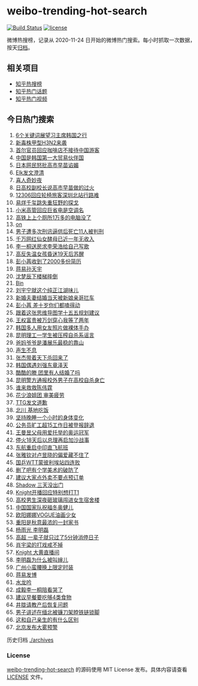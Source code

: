 # weibo-trending-hot-search

[![Build Status](https://github.com/justjavac/weibo-trending-hot-search/workflows/ci/badge.svg?branch=master)](https://github.com/justjavac/weibo-trending-hot-search/actions)
[![license](https://img.shields.io/github/license/justjavac/weibo-trending-hot-search)](https://github.com/justjavac/weibo-trending-hot-search/blob/master/LICENSE)

微博热搜榜，记录从 2020-11-24 日开始的微博热门搜索。每小时抓取一次数据，按天[归档](./archives)。

## 相关项目

- [知乎热搜榜](https://github.com/justjavac/zhihu-trending-top-search)
- [知乎热门话题](https://github.com/justjavac/zhihu-trending-hot-questions)
- [知乎热门视频](https://github.com/justjavac/zhihu-trending-hot-video)

## 今日热门搜索

<!-- BEGIN -->
<!-- 最后更新时间 Thu Oct 30 2025 05:19:43 GMT+0800 (China Standard Time) -->

1. [6个关键词展望习主席韩国之行](https://s.weibo.com//weibo?q=%236%E4%B8%AA%E5%85%B3%E9%94%AE%E8%AF%8D%E5%B1%95%E6%9C%9B%E4%B9%A0%E4%B8%BB%E5%B8%AD%E9%9F%A9%E5%9B%BD%E4%B9%8B%E8%A1%8C%23&Refer=new_time)
1. [新毒株甲型H3N2来袭](https://s.weibo.com//weibo?q=%23%E6%96%B0%E6%AF%92%E6%A0%AA%E7%94%B2%E5%9E%8BH3N2%E6%9D%A5%E8%A2%AD%23&t=31&band_rank=5&Refer=top)
1. [首尔官员回应咖啡店不接待中国游客](https://s.weibo.com//weibo?q=%23%E9%A6%96%E5%B0%94%E5%AE%98%E5%91%98%E5%9B%9E%E5%BA%94%E5%92%96%E5%95%A1%E5%BA%97%E4%B8%8D%E6%8E%A5%E5%BE%85%E4%B8%AD%E5%9B%BD%E6%B8%B8%E5%AE%A2%23&t=31&band_rank=48&Refer=top)
1. [中国是韩国第一大贸易伙伴国](https://s.weibo.com//weibo?q=%23%E4%B8%AD%E5%9B%BD%E6%98%AF%E9%9F%A9%E5%9B%BD%E7%AC%AC%E4%B8%80%E5%A4%A7%E8%B4%B8%E6%98%93%E4%BC%99%E4%BC%B4%E5%9B%BD%23&t=31&band_rank=3&Refer=top)
1. [日本网民怒批高市早苗谄媚](https://s.weibo.com//weibo?q=%23%E6%97%A5%E6%9C%AC%E7%BD%91%E6%B0%91%E6%80%92%E6%89%B9%E9%AB%98%E5%B8%82%E6%97%A9%E8%8B%97%E8%B0%84%E5%AA%9A%23&t=31&band_rank=7&Refer=top)
1. [Elk发文澄清](https://s.weibo.com//weibo?q=Elk%E5%8F%91%E6%96%87%E6%BE%84%E6%B8%85&t=31&band_rank=1&Refer=top)
1. [喜人奇妙夜](https://s.weibo.com//weibo?q=%E5%96%9C%E4%BA%BA%E5%A5%87%E5%A6%99%E5%A4%9C&t=31&band_rank=2&Refer=top)
1. [日高校副校长说高市早苗做的过火](https://s.weibo.com//weibo?q=%23%E6%97%A5%E9%AB%98%E6%A0%A1%E5%89%AF%E6%A0%A1%E9%95%BF%E8%AF%B4%E9%AB%98%E5%B8%82%E6%97%A9%E8%8B%97%E5%81%9A%E7%9A%84%E8%BF%87%E7%81%AB%23&t=31&band_rank=6&Refer=top)
1. [12306回应轮椅旅客深圳北站行路难](https://s.weibo.com//weibo?q=%2312306%E5%9B%9E%E5%BA%94%E8%BD%AE%E6%A4%85%E6%97%85%E5%AE%A2%E6%B7%B1%E5%9C%B3%E5%8C%97%E7%AB%99%E8%A1%8C%E8%B7%AF%E9%9A%BE%23&t=31&band_rank=20&Refer=top)
1. [易烊千玺跳失重狂野的探戈](https://s.weibo.com//weibo?q=%23%E6%98%93%E7%83%8A%E5%8D%83%E7%8E%BA%E8%B7%B3%E5%A4%B1%E9%87%8D%E7%8B%82%E9%87%8E%E7%9A%84%E6%8E%A2%E6%88%88%23&t=31&band_rank=4&Refer=top)
1. [小米高管回应巨省电是空调名](https://s.weibo.com//weibo?q=%23%E5%B0%8F%E7%B1%B3%E9%AB%98%E7%AE%A1%E5%9B%9E%E5%BA%94%E5%B7%A8%E7%9C%81%E7%94%B5%E6%98%AF%E7%A9%BA%E8%B0%83%E5%90%8D%23&t=31&band_rank=8&Refer=top)
1. [高铁上上个厕所1万多的电脑没了](https://s.weibo.com//weibo?q=%23%E9%AB%98%E9%93%81%E4%B8%8A%E4%B8%8A%E4%B8%AA%E5%8E%95%E6%89%801%E4%B8%87%E5%A4%9A%E7%9A%84%E7%94%B5%E8%84%91%E6%B2%A1%E4%BA%86%23&t=31&band_rank=12&Refer=top)
1. [on](https://s.weibo.com//weibo?q=on&t=31&band_rank=11&Refer=top)
1. [男子遭多次刑讯逼供后死亡11人被判刑](https://s.weibo.com//weibo?q=%23%E7%94%B7%E5%AD%90%E9%81%AD%E5%A4%9A%E6%AC%A1%E5%88%91%E8%AE%AF%E9%80%BC%E4%BE%9B%E5%90%8E%E6%AD%BB%E4%BA%A111%E4%BA%BA%E8%A2%AB%E5%88%A4%E5%88%91%23&t=31&band_rank=18&Refer=top)
1. [千万网红仙女酵母已近一年无收入](https://s.weibo.com//weibo?q=%23%E5%8D%83%E4%B8%87%E7%BD%91%E7%BA%A2%E4%BB%99%E5%A5%B3%E9%85%B5%E6%AF%8D%E5%B7%B2%E8%BF%91%E4%B8%80%E5%B9%B4%E6%97%A0%E6%94%B6%E5%85%A5%23&t=31&band_rank=25&Refer=top)
1. [李一桐送房求李荣浩给自己写歌](https://s.weibo.com//weibo?q=%E6%9D%8E%E4%B8%80%E6%A1%90%E9%80%81%E6%88%BF%E6%B1%82%E6%9D%8E%E8%8D%A3%E6%B5%A9%E7%BB%99%E8%87%AA%E5%B7%B1%E5%86%99%E6%AD%8C&t=31&band_rank=13&Refer=top)
1. [高反失温女孩昏迷19天后苏醒](https://s.weibo.com//weibo?q=%23%E9%AB%98%E5%8F%8D%E5%A4%B1%E6%B8%A9%E5%A5%B3%E5%AD%A9%E6%98%8F%E8%BF%B719%E5%A4%A9%E5%90%8E%E8%8B%8F%E9%86%92%23&t=31&band_rank=23&Refer=top)
1. [彭小苒收到了2000多份简历](https://s.weibo.com//weibo?q=%E5%BD%AD%E5%B0%8F%E8%8B%92%E6%94%B6%E5%88%B0%E4%BA%862000%E5%A4%9A%E4%BB%BD%E7%AE%80%E5%8E%86&t=31&band_rank=22&Refer=top)
1. [蒋易孙天宇](https://s.weibo.com//weibo?q=%E8%92%8B%E6%98%93%E5%AD%99%E5%A4%A9%E5%AE%87&t=31&band_rank=19&Refer=top)
1. [沈梦辰下楼梯摔倒](https://s.weibo.com//weibo?q=%E6%B2%88%E6%A2%A6%E8%BE%B0%E4%B8%8B%E6%A5%BC%E6%A2%AF%E6%91%94%E5%80%92&t=31&band_rank=21&Refer=top)
1. [Bin](https://s.weibo.com//weibo?q=Bin&t=31&band_rank=16&Refer=top)
1. [刘宇宁就这个纯正江湖味儿](https://s.weibo.com//weibo?q=%23%E5%88%98%E5%AE%87%E5%AE%81%E5%B0%B1%E8%BF%99%E4%B8%AA%E7%BA%AF%E6%AD%A3%E6%B1%9F%E6%B9%96%E5%91%B3%E5%84%BF%23&t=31&band_rank=24&Refer=top)
1. [新婚夫妻结婚当天被新娘亲哥拦车](https://s.weibo.com//weibo?q=%E6%96%B0%E5%A9%9A%E5%A4%AB%E5%A6%BB%E7%BB%93%E5%A9%9A%E5%BD%93%E5%A4%A9%E8%A2%AB%E6%96%B0%E5%A8%98%E4%BA%B2%E5%93%A5%E6%8B%A6%E8%BD%A6&t=31&band_rank=38&Refer=top)
1. [彭小苒 差十岁你们都嗑得动](https://s.weibo.com//weibo?q=%E5%BD%AD%E5%B0%8F%E8%8B%92%20%E5%B7%AE%E5%8D%81%E5%B2%81%E4%BD%A0%E4%BB%AC%E9%83%BD%E5%97%91%E5%BE%97%E5%8A%A8&t=31&band_rank=43&Refer=top)
1. [跟着这张思维导图学十五五规划建议](https://s.weibo.com//weibo?q=%23%E8%B7%9F%E7%9D%80%E8%BF%99%E5%BC%A0%E6%80%9D%E7%BB%B4%E5%AF%BC%E5%9B%BE%E5%AD%A6%E5%8D%81%E4%BA%94%E4%BA%94%E8%A7%84%E5%88%92%E5%BB%BA%E8%AE%AE%23&t=31&band_rank=49&Refer=top)
1. [王权富贵被万剑穿心我等了两年](https://s.weibo.com//weibo?q=%23%E7%8E%8B%E6%9D%83%E5%AF%8C%E8%B4%B5%E8%A2%AB%E4%B8%87%E5%89%91%E7%A9%BF%E5%BF%83%E6%88%91%E7%AD%89%E4%BA%86%E4%B8%A4%E5%B9%B4%23&t=31&band_rank=28&Refer=top)
1. [韩国多人用女友照片做裸体手办](https://s.weibo.com//weibo?q=%23%E9%9F%A9%E5%9B%BD%E5%A4%9A%E4%BA%BA%E7%94%A8%E5%A5%B3%E5%8F%8B%E7%85%A7%E7%89%87%E5%81%9A%E8%A3%B8%E4%BD%93%E6%89%8B%E5%8A%9E%23&t=31&band_rank=35&Refer=top)
1. [昆明理工一学生被压榨自杀系谣言](https://s.weibo.com//weibo?q=%23%E6%98%86%E6%98%8E%E7%90%86%E5%B7%A5%E4%B8%80%E5%AD%A6%E7%94%9F%E8%A2%AB%E5%8E%8B%E6%A6%A8%E8%87%AA%E6%9D%80%E7%B3%BB%E8%B0%A3%E8%A8%80%23&t=31&band_rank=45&Refer=top)
1. [爸妈爷爷是潘展乐最稳的靠山](https://s.weibo.com//weibo?q=%E7%88%B8%E5%A6%88%E7%88%B7%E7%88%B7%E6%98%AF%E6%BD%98%E5%B1%95%E4%B9%90%E6%9C%80%E7%A8%B3%E7%9A%84%E9%9D%A0%E5%B1%B1&t=31&band_rank=40&Refer=top)
1. [声生不息](https://s.weibo.com//weibo?q=%E5%A3%B0%E7%94%9F%E4%B8%8D%E6%81%AF&t=31&band_rank=27&Refer=top)
1. [张杰带着天下杀回来了](https://s.weibo.com//weibo?q=%23%E5%BC%A0%E6%9D%B0%E5%B8%A6%E7%9D%80%E5%A4%A9%E4%B8%8B%E6%9D%80%E5%9B%9E%E6%9D%A5%E4%BA%86%23&t=31&band_rank=15&Refer=top)
1. [韩国偶遇刘强东章泽天](https://s.weibo.com//weibo?q=%23%E9%9F%A9%E5%9B%BD%E5%81%B6%E9%81%87%E5%88%98%E5%BC%BA%E4%B8%9C%E7%AB%A0%E6%B3%BD%E5%A4%A9%23&t=31&band_rank=44&Refer=top)
1. [酷酷的滕 团里有人结婚了吗](https://s.weibo.com//weibo?q=%E9%85%B7%E9%85%B7%E7%9A%84%E6%BB%95%20%E5%9B%A2%E9%87%8C%E6%9C%89%E4%BA%BA%E7%BB%93%E5%A9%9A%E4%BA%86%E5%90%97&t=31&band_rank=17&Refer=top)
1. [昆明警方通报校外男子在高校自杀身亡](https://s.weibo.com//weibo?q=%23%E6%98%86%E6%98%8E%E8%AD%A6%E6%96%B9%E9%80%9A%E6%8A%A5%E6%A0%A1%E5%A4%96%E7%94%B7%E5%AD%90%E5%9C%A8%E9%AB%98%E6%A0%A1%E8%87%AA%E6%9D%80%E8%BA%AB%E4%BA%A1%23&t=31&band_rank=44&Refer=top)
1. [谁来救救陈伟霆](https://s.weibo.com//weibo?q=%E8%B0%81%E6%9D%A5%E6%95%91%E6%95%91%E9%99%88%E4%BC%9F%E9%9C%86&t=31&band_rank=21&Refer=top)
1. [花少浪姐团 审美疲劳](https://s.weibo.com//weibo?q=%E8%8A%B1%E5%B0%91%E6%B5%AA%E5%A7%90%E5%9B%A2%20%E5%AE%A1%E7%BE%8E%E7%96%B2%E5%8A%B3&t=31&band_rank=26&Refer=top)
1. [TTG发文道歉](https://s.weibo.com//weibo?q=%23TTG%E5%8F%91%E6%96%87%E9%81%93%E6%AD%89%23&t=31&band_rank=10&Refer=top)
1. [北川 基地吃饭](https://s.weibo.com//weibo?q=%E5%8C%97%E5%B7%9D%20%E5%9F%BA%E5%9C%B0%E5%90%83%E9%A5%AD&t=31&band_rank=31&Refer=top)
1. [坚持晚睡一个小时的身体变化](https://s.weibo.com//weibo?q=%23%E5%9D%9A%E6%8C%81%E6%99%9A%E7%9D%A1%E4%B8%80%E4%B8%AA%E5%B0%8F%E6%97%B6%E7%9A%84%E8%BA%AB%E4%BD%93%E5%8F%98%E5%8C%96%23&t=31&band_rank=32&Refer=top)
1. [公务员旷工超15工作日被登报辞退](https://s.weibo.com//weibo?q=%23%E5%85%AC%E5%8A%A1%E5%91%98%E6%97%B7%E5%B7%A5%E8%B6%8515%E5%B7%A5%E4%BD%9C%E6%97%A5%E8%A2%AB%E7%99%BB%E6%8A%A5%E8%BE%9E%E9%80%80%23&t=31&band_rank=41&Refer=top)
1. [王曼昱父母用爱托举的奥运冠军](https://s.weibo.com//weibo?q=%E7%8E%8B%E6%9B%BC%E6%98%B1%E7%88%B6%E6%AF%8D%E7%94%A8%E7%88%B1%E6%89%98%E4%B8%BE%E7%9A%84%E5%A5%A5%E8%BF%90%E5%86%A0%E5%86%9B&t=31&band_rank=9&Refer=top)
1. [停火18天后以总理再启加沙战事](https://s.weibo.com//weibo?q=%23%E5%81%9C%E7%81%AB18%E5%A4%A9%E5%90%8E%E4%BB%A5%E6%80%BB%E7%90%86%E5%86%8D%E5%90%AF%E5%8A%A0%E6%B2%99%E6%88%98%E4%BA%8B%23&t=31&band_rank=41&Refer=top)
1. [东航重启中印直飞航班](https://s.weibo.com//weibo?q=%23%E4%B8%9C%E8%88%AA%E9%87%8D%E5%90%AF%E4%B8%AD%E5%8D%B0%E7%9B%B4%E9%A3%9E%E8%88%AA%E7%8F%AD%23&t=31&band_rank=45&Refer=top)
1. [张雅钦对卢昱晓的偏爱藏不住了](https://s.weibo.com//weibo?q=%E5%BC%A0%E9%9B%85%E9%92%A6%E5%AF%B9%E5%8D%A2%E6%98%B1%E6%99%93%E7%9A%84%E5%81%8F%E7%88%B1%E8%97%8F%E4%B8%8D%E4%BD%8F%E4%BA%86&t=31&band_rank=36&Refer=top)
1. [国乒WTT蒙彼利埃站四连败](https://s.weibo.com//weibo?q=%23%E5%9B%BD%E4%B9%92WTT%E8%92%99%E5%BD%BC%E5%88%A9%E5%9F%83%E7%AB%99%E5%9B%9B%E8%BF%9E%E8%B4%A5%23&t=31&band_rank=29&Refer=top)
1. [删了吧有个学美术的破防了](https://s.weibo.com//weibo?q=%E5%88%A0%E4%BA%86%E5%90%A7%E6%9C%89%E4%B8%AA%E5%AD%A6%E7%BE%8E%E6%9C%AF%E7%9A%84%E7%A0%B4%E9%98%B2%E4%BA%86&t=31&band_rank=33&Refer=top)
1. [建议大家点外卖不要点预订单](https://s.weibo.com//weibo?q=%E5%BB%BA%E8%AE%AE%E5%A4%A7%E5%AE%B6%E7%82%B9%E5%A4%96%E5%8D%96%E4%B8%8D%E8%A6%81%E7%82%B9%E9%A2%84%E8%AE%A2%E5%8D%95&t=31&band_rank=34&Refer=top)
1. [Shadow 三天没出门](https://s.weibo.com//weibo?q=Shadow%20%E4%B8%89%E5%A4%A9%E6%B2%A1%E5%87%BA%E9%97%A8&t=31&band_rank=39&Refer=top)
1. [Knight开播回应特别想打T1](https://s.weibo.com//weibo?q=Knight%E5%BC%80%E6%92%AD%E5%9B%9E%E5%BA%94%E7%89%B9%E5%88%AB%E6%83%B3%E6%89%93T1&t=31&band_rank=48&Refer=top)
1. [高校男生深夜砸玻璃闯进女生宿舍楼](https://s.weibo.com//weibo?q=%23%E9%AB%98%E6%A0%A1%E7%94%B7%E7%94%9F%E6%B7%B1%E5%A4%9C%E7%A0%B8%E7%8E%BB%E7%92%83%E9%97%AF%E8%BF%9B%E5%A5%B3%E7%94%9F%E5%AE%BF%E8%88%8D%E6%A5%BC%23&t=31&band_rank=49&Refer=top)
1. [中国国家队祝福冬奥健儿](https://s.weibo.com//weibo?q=%E4%B8%AD%E5%9B%BD%E5%9B%BD%E5%AE%B6%E9%98%9F%E7%A5%9D%E7%A6%8F%E5%86%AC%E5%A5%A5%E5%81%A5%E5%84%BF&t=31&band_rank=49&Refer=top)
1. [欧阳娜娜VOGUE油画少女](https://s.weibo.com//weibo?q=%E6%AC%A7%E9%98%B3%E5%A8%9C%E5%A8%9CVOGUE%E6%B2%B9%E7%94%BB%E5%B0%91%E5%A5%B3&t=31&band_rank=36&Refer=top)
1. [重阳是秋意最浓的一封家书](https://s.weibo.com//weibo?q=%23%E9%87%8D%E9%98%B3%E6%98%AF%E7%A7%8B%E6%84%8F%E6%9C%80%E6%B5%93%E7%9A%84%E4%B8%80%E5%B0%81%E5%AE%B6%E4%B9%A6%23&t=31&band_rank=49&Refer=top)
1. [杨雨光 李明磊](https://s.weibo.com//weibo?q=%E6%9D%A8%E9%9B%A8%E5%85%89%20%E6%9D%8E%E6%98%8E%E7%A3%8A&t=31&band_rank=14&Refer=top)
1. [高超 一辈子就只过了5分钟消停日子](https://s.weibo.com//weibo?q=%E9%AB%98%E8%B6%85%20%E4%B8%80%E8%BE%88%E5%AD%90%E5%B0%B1%E5%8F%AA%E8%BF%87%E4%BA%865%E5%88%86%E9%92%9F%E6%B6%88%E5%81%9C%E6%97%A5%E5%AD%90&t=31&band_rank=42&Refer=top)
1. [肖宇梁的打戏戒不掉](https://s.weibo.com//weibo?q=%E8%82%96%E5%AE%87%E6%A2%81%E7%9A%84%E6%89%93%E6%88%8F%E6%88%92%E4%B8%8D%E6%8E%89&t=31&band_rank=48&Refer=top)
1. [Knight 大黄直播间](https://s.weibo.com//weibo?q=Knight%20%E5%A4%A7%E9%BB%84%E7%9B%B4%E6%92%AD%E9%97%B4&t=31&band_rank=46&Refer=top)
1. [李明磊为什么被叫婶儿](https://s.weibo.com//weibo?q=%23%E6%9D%8E%E6%98%8E%E7%A3%8A%E4%B8%BA%E4%BB%80%E4%B9%88%E8%A2%AB%E5%8F%AB%E5%A9%B6%E5%84%BF%23&t=31&band_rank=27&Refer=top)
1. [广州小蛮腰换上限定时装](https://s.weibo.com//weibo?q=%23%E5%B9%BF%E5%B7%9E%E5%B0%8F%E8%9B%AE%E8%85%B0%E6%8D%A2%E4%B8%8A%E9%99%90%E5%AE%9A%E6%97%B6%E8%A3%85%23&t=31&band_rank=30&Refer=top)
1. [蒋易发博](https://s.weibo.com//weibo?q=%E8%92%8B%E6%98%93%E5%8F%91%E5%8D%9A&t=31&band_rank=24&Refer=top)
1. [水龙吟](https://s.weibo.com//weibo?q=%E6%B0%B4%E9%BE%99%E5%90%9F&t=31&band_rank=27&Refer=top)
1. [成毅李一桐陪看哭了](https://s.weibo.com//weibo?q=%23%E6%88%90%E6%AF%85%E6%9D%8E%E4%B8%80%E6%A1%90%E9%99%AA%E7%9C%8B%E5%93%AD%E4%BA%86%23&t=31&band_rank=37&Refer=top)
1. [建议早餐要吃够4类食物](https://s.weibo.com//weibo?q=%23%E5%BB%BA%E8%AE%AE%E6%97%A9%E9%A4%90%E8%A6%81%E5%90%83%E5%A4%9F4%E7%B1%BB%E9%A3%9F%E7%89%A9%23&t=31&band_rank=33&Refer=top)
1. [井胧请教产后恢复问题](https://s.weibo.com//weibo?q=%E4%BA%95%E8%83%A7%E8%AF%B7%E6%95%99%E4%BA%A7%E5%90%8E%E6%81%A2%E5%A4%8D%E9%97%AE%E9%A2%98&t=31&band_rank=43&Refer=top)
1. [男子讲述在缅北被镰刀架脖铁链锁脚](https://s.weibo.com//weibo?q=%23%E7%94%B7%E5%AD%90%E8%AE%B2%E8%BF%B0%E5%9C%A8%E7%BC%85%E5%8C%97%E8%A2%AB%E9%95%B0%E5%88%80%E6%9E%B6%E8%84%96%E9%93%81%E9%93%BE%E9%94%81%E8%84%9A%23&t=31&band_rank=45&Refer=top)
1. [这和自己亲生的有什么区别](https://s.weibo.com//weibo?q=%E8%BF%99%E5%92%8C%E8%87%AA%E5%B7%B1%E4%BA%B2%E7%94%9F%E7%9A%84%E6%9C%89%E4%BB%80%E4%B9%88%E5%8C%BA%E5%88%AB&t=31&band_rank=47&Refer=top)
1. [北京发布大雾预警](https://s.weibo.com//weibo?q=%23%E5%8C%97%E4%BA%AC%E5%8F%91%E5%B8%83%E5%A4%A7%E9%9B%BE%E9%A2%84%E8%AD%A6%23&t=31&band_rank=50&Refer=top)

<!-- END -->

历史归档 [./archives](./archives)

### License

[weibo-trending-hot-search](https://github.com/justjavac/weibo-trending-hot-search) 的源码使用 MIT License
发布。具体内容请查看 [LICENSE](./LICENSE) 文件。
